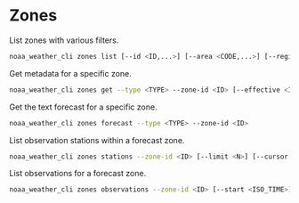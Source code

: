 # Zones

List zones with various filters.

```sh
noaa_weather_cli zones list [--id <ID,...>] [--area <CODE,...>] [--region <CODE,...>] [--type <TYPE,...>] [--point <LAT,LON>] [--include-geometry] [--limit <N>] [--effective <ISO_TIME>]
```

Get metadata for a specific zone.

```sh
noaa_weather_cli zones get --type <TYPE> --zone-id <ID> [--effective <ISO_TIME>]
```

Get the text forecast for a specific zone.

```sh
noaa_weather_cli zones forecast --type <TYPE> --zone-id <ID>
```

List observation stations within a forecast zone.

```sh
noaa_weather_cli zones stations --zone-id <ID> [--limit <N>] [--cursor <C>]
```

List observations for a forecast zone.

```sh
noaa_weather_cli zones observations --zone-id <ID> [--start <ISO_TIME>] [--end <ISO_TIME>] [--limit <N>]
```
